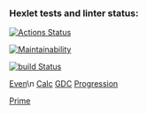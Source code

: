 ### Hexlet tests and linter status:
[![Actions Status](https://github.com/sadamara/java-project-lvl1/workflows/hexlet-check/badge.svg)](https://github.com/sadamara/java-project-lvl1/actions)

[![Maintainability](https://api.codeclimate.com/v1/badges/a99a88d28ad37a79dbf6/maintainability)](https://codeclimate.com/github/sadamara/java-project-lvl1)

[![build Status](https://github.com/sadamara/java-project-lvl1/workflows/build/badge.svg)](https://github.com/sadamara/java-project-lvl1/actions)

[Even](https://asciinema.org/a/ff4hLi0dfTOWUfrGTOQP76MXi)\n
[Calc](https://asciinema.org/a/roJ177dddRSAjkpnWqQtcZA3y)
[GDC](https://asciinema.org/a/VY40JIjzewk9SNE3Qw9ht2yhA)
[Progression](https://asciinema.org/a/DcZnncCzPlReMYt4CbGg1ES4Y)

[Prime](https://asciinema.org/a/fPmRUBxmaeTEEVEZMFvP1Ew2N)


